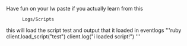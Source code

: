 Have fun on your lw paste if you actually learn from this



          Logs/Scripts

this will load the script test and output that it loaded in eventlogs
'''ruby
client.load_script("test")
client.log("i loaded script!")
'''
